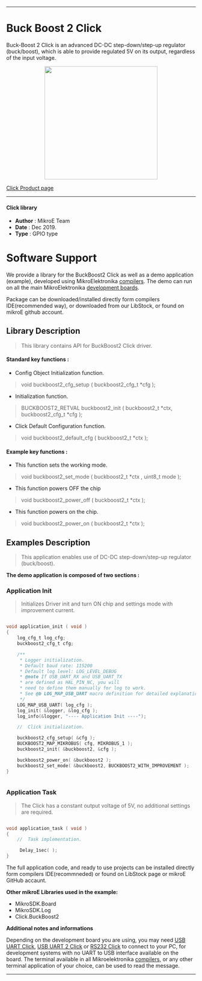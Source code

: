  

---
# Buck Boost 2 Click

Buck-Boost 2 Click is an advanced DC-DC step-down/step-up regulator (buck/boost), which is able to provide regulated 5V on its output, regardless of the input voltage.

<p align="center">
  <img src="https://download.mikroe.com/images/click_for_ide/buckboost2_click.png" height=300px>
</p>

[Click Product page](https://www.mikroe.com/buck-boost-2-click)

---


#### Click library 

- **Author**        : MikroE Team
- **Date**          : Dec 2019.
- **Type**          : GPIO type


# Software Support

We provide a library for the BuckBoost2 Click 
as well as a demo application (example), developed using MikroElektronika 
[compilers](https://shop.mikroe.com/compilers). 
The demo can run on all the main MikroElektronika [development boards](https://shop.mikroe.com/development-boards).

Package can be downloaded/installed directly form compilers IDE(recommended way), or downloaded from our LibStock, or found on mikroE github account. 

## Library Description

> This library contains API for BuckBoost2 Click driver.

#### Standard key functions :

- Config Object Initialization function.
> void buckboost2_cfg_setup ( buckboost2_cfg_t *cfg ); 
 
- Initialization function.
> BUCKBOOST2_RETVAL buckboost2_init ( buckboost2_t *ctx, buckboost2_cfg_t *cfg );

- Click Default Configuration function.
> void buckboost2_default_cfg ( buckboost2_t *ctx );


#### Example key functions :

- This function sets the working mode.
> void buckboost2_set_mode ( buckboost2_t *ctx , uint8_t mode );
 
- This function powers OFF the chip
> void buckboost2_power_off ( buckboost2_t *ctx );

- This function powers on the chip.
> void buckboost2_power_on ( buckboost2_t *ctx  );

## Examples Description

> This application enables use of DC-DC step-down/step-up regulator (buck/boost).

**The demo application is composed of two sections :**

### Application Init 

> Initializes Driver init and turn ON chip and settings mode with improvement current.

```c

void application_init ( void )
{
    log_cfg_t log_cfg;
    buckboost2_cfg_t cfg;

    /** 
     * Logger initialization.
     * Default baud rate: 115200
     * Default log level: LOG_LEVEL_DEBUG
     * @note If USB_UART_RX and USB_UART_TX 
     * are defined as HAL_PIN_NC, you will 
     * need to define them manually for log to work. 
     * See @b LOG_MAP_USB_UART macro definition for detailed explanation.
     */
    LOG_MAP_USB_UART( log_cfg );
    log_init( &logger, &log_cfg );
    log_info(&logger, "---- Application Init ----");

    //  Click initialization.

    buckboost2_cfg_setup( &cfg );
    BUCKBOOST2_MAP_MIKROBUS( cfg, MIKROBUS_1 );
    buckboost2_init( &buckboost2, &cfg );

    buckboost2_power_on( &buckboost2 );
    buckboost2_set_mode( &buckboost2, BUCKBOOST2_WITH_IMPROVEMENT );
}
  
```

### Application Task

> The Click has a constant output voltage of 5V, no additional settings are required. 

```c

void application_task ( void )
{
    //  Task implementation.

     Delay_1sec( );
}  

```

The full application code, and ready to use projects can be  installed directly form compilers IDE(recommneded) or found on LibStock page or mikroE GitHub accaunt.

**Other mikroE Libraries used in the example:** 

- MikroSDK.Board
- MikroSDK.Log
- Click.BuckBoost2

**Additional notes and informations**

Depending on the development board you are using, you may need 
[USB UART Click](https://shop.mikroe.com/usb-uart-click), 
[USB UART 2 Click](https://shop.mikroe.com/usb-uart-2-click) or 
[RS232 Click](https://shop.mikroe.com/rs232-click) to connect to your PC, for 
development systems with no UART to USB interface available on the board. The 
terminal available in all Mikroelektronika 
[compilers](https://shop.mikroe.com/compilers), or any other terminal application 
of your choice, can be used to read the message.



---
